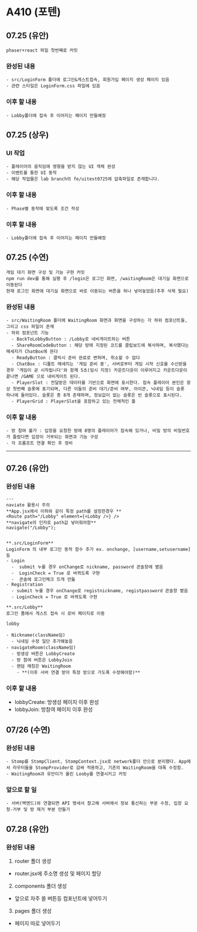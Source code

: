 # A410 (포텐)

## 07.25 (유안)

    phaser+react 파일 첫번째로 커밋

### 완성된 내용

    - src/LoginForm 폴더에 로그인&게스트접속, 회원가입 페이지 생성 페이지 있음
    - 관련 스타일은 LoginForm.css 파일에 있음

### 이후 할 내용

    - Lobby폴더에 접속 후 이어지는 페이지 만들예정

## 07.25 (상우)

### UI 작업

    - 플레이어의 움직임에 영향을 받지 않는 UI 객체 완성
    - 이벤트를 통한 UI 동작
    - 해당 작업물은 lab branch의 fe/uitest0725에 압축파일로 존재합니다.

### 이후 할 내용

    - Phase별 동작에 맞도록 조건 작성

### 이후 할 내용

    - Lobby폴더에 접속 후 이어지는 페이지 만들예정

## 07.25 (수연)

    게임 대기 화면 구성 및 기능 구현 커밋
    npm run dev를 통해 실행 후 /login은 로그인 화면, /waitingRoom은 대기실 화면으로 이동된다
    현재 로그인 화면에 대기실 화면으로 바로 이동되는 버튼을 하나 넣어놓았음(추후 삭제 필요)

### 완성된 내용

    - src/WaitingRoom 폴더에 WaitingRoom 화면과 화면을 구성하는 각 하위 컴포넌트들,그리고 css 파일이 존재
    - 하위 컴포넌트 기능
      - BackToLobbyButton : /Lobby로 네비게이트하는 버튼
      - ShareRoomCodeButton : 해당 방에 지정된 코드를 클립보드에 복사하며, 복사했다는 메세지가 ChatBox에 뜬다
      - ReadyButton : 클릭시 준비 완료로 변하며, 취소할 수 없다
      - ChatBox : 디폴트 메세지는 '게임 준비 중', 서버로부터 게임 시작 신호를 수신받을 경우 '게임이 곧 시작됩니다'와 함께 5초(임시 지정) 카운트다운이 이루어지고 카운트다운이 끝나면 /GAME 으로 네비게이트 된다.
      - PlayerSlot : 전달받은 데이터를 기반으로 화면에 표시한다. 접속 플레이어 본인은 항상 첫번째 슬롯에 표기되며, 다른 이들의 준비 대기/준비 여부, 아이콘, 닉네임 등이 슬롯 하나에 들어있다. 슬롯은 총 8개 존재하며, 정보값이 없는 슬롯은 빈 슬롯으로 표시된다.
      - PlayerGrid : PlayerSlot을 포함하고 있는 전체적인 틀

### 이후 할 내용

    - 방 참여 불가 : 입장을 요청한 방에 8명의 플레이어가 접속해 있거나, 비밀 방의 비밀번호가 틀렸다면 입장이 거부되는 화면과 기능 구성
    - 각 프롬프트 연결 확인 후 정비

-----------------------

## 07.26 (유안)

### 완성된 내용

    ---
    naviate 활용시 주의
    **App.jsx에서 이하와 같이 특정 path를 설정한경우 **
    <Route path="/Lobby" element={<Lobby />} />
    **navigate의 인자로 path값 넣어줘야함**
    navigate("/Lobby");


    **.src/LoginForm**
    LoginForm 의 내부 로그인 동작 함수 추가 ex. onchange, [username,setusername]등
    - Login
      -  submit 누를 경우 onChange로 nickname, password 콘솔창에 뱉음
      -  LoginCheck = True 로 바뀌도록 구현 
      -  콘솔에 로그인체크 뜨게 만듦
    - Registration
      - submit 누를 경우 onChange로 registnickname, registpassword 콘솔창 뱉음
      - LoginCheck = True 로 바뀌도록 구현 

    **.src/Lobby**
    로그인 폼에서 게스트 접속 시 로비 페이지로 이동 

    lobby

    - Nickname(className임)
      - 닉네임 수정 일단 추가해놓음
    - navigateRoom(className임)
      - 방생성 버튼은 LobbyCreate
      - 방 참여 버튼은 LobbyJoin
      - 랜덤 매칭은 WaitingRoom 
        - **(이후 서버 연결 받아 특정 방으로 가도록 수정해야함)**


### 이후 할 내용
  - lobbyCreate: 방생성 페이지 이후 완성
  - lobbyJoin: 방참여 페이지 이후 완성


  ## 07/26 (수연)
  ### 완성된 내용
    - Stomp를 StompClient, StompContext.jsx로 network폴더 안으로 분리했다. App에서 라우터들을 StompProvider로 감싸 적용하고, 기존의 WaitingRoom을 대폭 수정함.
    - WaitingRoom과 유안이가 올린 Looby를 연결시키고 커밋
  ### 앞으로 할 일
    - 서버(백엔드)와 연결되면 API 명세서 참고해 서버에서 정보 통신하는 부분 수정, 입장 요청-거부 및 방 제거 부분 만들기


## 07.28 (유안)
  ### 완성된 내용
  1. router 폴더 생성
   - router.jsx에 주소명 생성 및 페이지 할당
  2. components 폴더 생성
   - 앞으로 자주 쓸 버튼등 컴포넌트에 넣어두기 
  3. pages 폴더 생성
   - 페이지 따로 넣어두기 